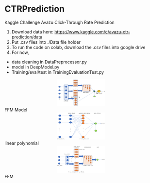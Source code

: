 # CTRPrediction

Kaggle Challenge
Avazu Click-Through Rate Prediction

1. Download data here: https://www.kaggle.com/c/avazu-ctr-prediction/data
2. Put .csv files into ./Data file holder
3. To run the code on colab, download the .csv files into google drive
4. For now,
* data cleaning in DataPreprocessor.py
* model in DeepModel.py
* Training/eval/test in TrainingEvaluationTest.py

<div align=center><img width="160" height="90" src="https://github.com/JiahaoLU/CTRPrediction/blob/Jiahao/Resource/model.png"/></div>
FFM Model

<div align=center><img width="160" height="90" src="https://github.com/JiahaoLU/CTRPrediction/blob/Jiahao/Resource/model_part_1.png"/></div>
linear polynomial

<div align=center><img width="160" height="90" src="https://github.com/JiahaoLU/CTRPrediction/blob/Jiahao/Resource/model_part_2.png"/></div>
FFM
